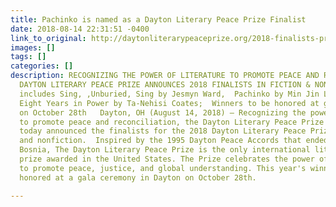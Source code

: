 ```yaml
---
title: Pachinko is named as a Dayton Literary Peace Prize Finalist
date: 2018-08-14 22:31:51 -0400
link_to_original: http://daytonliterarypeaceprize.org/2018-finalists-press_release.htm
images: []
tags: []
categories: []
description: RECOGNIZING THE POWER OF LITERATURE TO PROMOTE PEACE AND RECONCILIATION,
  DAYTON LITERARY PEACE PRIZE ANNOUNCES 2018 FINALISTS IN FICTION & NONFICTION  Shortlist
  includes Sing, ,Unburied, Sing by Jesmyn Ward,  Pachinko by Min Jin Lee, We Were
  Eight Years in Power by Ta-Nehisi Coates;  Winners to be honored at gala ceremony
  on October 28th   Dayton, OH (August 14, 2018) – Recognizing the power of literature
  to promote peace and reconciliation, the Dayton Literary Peace Prize Foundation
  today announced the finalists for the 2018 Dayton Literary Peace Prize in fiction
  and nonfiction.  Inspired by the 1995 Dayton Peace Accords that ended the war in
  Bosnia, The Dayton Literary Peace Prize is the only international literary peace
  prize awarded in the United States. The Prize celebrates the power of literature
  to promote peace, justice, and global understanding. This year's winners will be
  honored at a gala ceremony in Dayton on October 28th.

---
```

